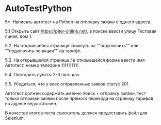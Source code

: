 # AutoTestPython
5*. Написать автотест на Python на отправку заявки с одного адреса.

5.1 Открыть сайт https://piter-online.net/, в поиске ввести улицу Тестовая линия, дом 1.

5.2. На открывшейся странице кликнуть на ""подключить"" или ""подключить по акции"" на тарифе. 

5.3. На открывшейся странице / в открывшейся форме ввести имя Автотест, номер телефона 1111111111. 

5.4. Повторить пункты 2-3 пять раз.

5.5. Убедиться, что у всех отправленных заявок статус 201.

Автотест должен содержать именно поиск + отправку заявки, тест только отправки заявки после прямого перехода на страницу тарифов на адресе недостаточен.

В качестве итогов теста соискатель должен предоставить файл для Selenium.


